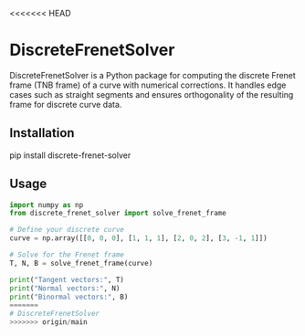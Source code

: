 <<<<<<< HEAD
# DiscreteFrenetSolver

DiscreteFrenetSolver is a Python package for computing the discrete Frenet frame (TNB frame) of a curve with numerical corrections. It handles edge cases such as straight segments and ensures orthogonality of the resulting frame for discrete curve data.

## Installation

pip install discrete-frenet-solver

## Usage

```python
import numpy as np
from discrete_frenet_solver import solve_frenet_frame

# Define your discrete curve
curve = np.array([[0, 0, 0], [1, 1, 1], [2, 0, 2], [3, -1, 1]])

# Solve for the Frenet frame
T, N, B = solve_frenet_frame(curve)

print("Tangent vectors:", T)
print("Normal vectors:", N)
print("Binormal vectors:", B)
=======
# DiscreteFrenetSolver
>>>>>>> origin/main
